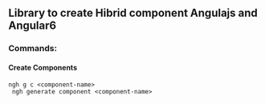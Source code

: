 ## Library to create Hibrid component Angulajs and Angular6


### Commands:  
#### Create Components
`ngh g c <component-name> `  
` ngh generate component <component-name>` 
